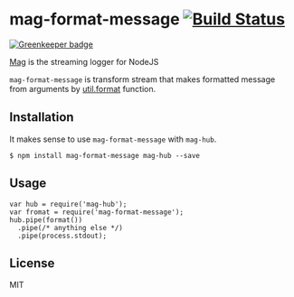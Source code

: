 # mag-format-message [![Build Status](https://travis-ci.org/mahnunchik/mag-format-message.svg)](https://travis-ci.org/mahnunchik/mag-format-message)

[![Greenkeeper badge](https://badges.greenkeeper.io/mahnunchik/mag-format-message.svg)](https://greenkeeper.io/)

[Mag](https://github.com/mahnunchik/mag) is the streaming logger for NodeJS

`mag-format-message` is transform stream that makes formatted message from arguments by [util.format](http://nodejs.org/api/util.html#util_util_format_format) function.

## Installation

It makes sense to use `mag-format-message` with `mag-hub`. 

```
$ npm install mag-format-message mag-hub --save
```

## Usage

```
var hub = require('mag-hub');
var fromat = require('mag-format-message');
hub.pipe(format())
  .pipe(/* anything else */)
  .pipe(process.stdout);
```

## License

MIT
